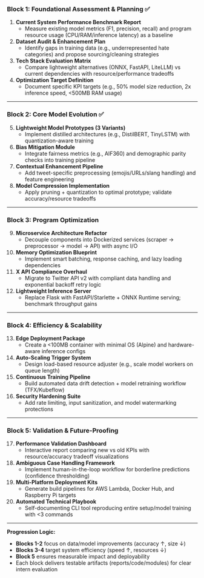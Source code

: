 ### **Block 1: Foundational Assessment & Planning** ✅
1. **Current System Performance Benchmark Report**  
   - Measure existing model metrics (F1, precision, recall) and program resource usage (CPU/RAM/inference latency) as a baseline
2. **Dataset Audit & Enhancement Plan**  
   - Identify gaps in training data (e.g., underrepresented hate categories) and propose sourcing/cleaning strategies
3. **Tech Stack Evaluation Matrix**  
   - Compare lightweight alternatives (ONNX, FastAPI, LiteLLM) vs current dependencies with resource/performance tradeoffs
4. **Optimization Target Definition**  
   - Document specific KPI targets (e.g., 50% model size reduction, 2x inference speed, <500MB RAM usage)

---

### **Block 2: Core Model Evolution** ✅
5. **Lightweight Model Prototypes (3 Variants)**  
   - Implement distilled architectures (e.g., DistilBERT, TinyLSTM) with quantization-aware training
5. **Bias Mitigation Module**  
   - Integrate fairness metrics (e.g., AIF360) and demographic parity checks into training pipeline
7. **Contextual Enhancement Pipeline**  
   - Add tweet-specific preprocessing (emojis/URLs/slang handling) and feature engineering
8. **Model Compression Implementation**  
   - Apply pruning + quantization to optimal prototype; validate accuracy/resource tradeoffs

---

### **Block 3: Program Optimization**
9. **Microservice Architecture Refactor**  
   - Decouple components into Dockerized services (scraper → preprocessor → model → API) with async I/O
9. **Memory Optimization Blueprint**  
    - Implement smart batching, response caching, and lazy loading dependencies
10. **X API Compliance Overhaul**  
    - Migrate to Twitter API v2 with compliant data handling and exponential backoff retry logic
11. **Lightweight Inference Server**  
    - Replace Flask with FastAPI/Starlette + ONNX Runtime serving; benchmark throughput gains

---

### **Block 4: Efficiency & Scalability**
13. **Edge Deployment Package**  
    - Create a <100MB container with minimal OS (Alpine) and hardware-aware inference configs
14. **Auto-Scaling Trigger System**  
    - Design load-based resource adjuster (e.g., scale model workers on queue length)
15. **Continuous Training Pipeline**  
    - Build automated data drift detection + model retraining workflow (TFX/Kubeflow)
16. **Security Hardening Suite**  
    - Add rate limiting, input sanitization, and model watermarking protections

---

### **Block 5: Validation & Future-Proofing**
17. **Performance Validation Dashboard**  
    - Interactive report comparing new vs old KPIs with resource/accuracy tradeoff visualizations
18. **Ambiguous Case Handling Framework**  
    - Implement human-in-the-loop workflow for borderline predictions (confidence thresholding)
19. **Multi-Platform Deployment Kits**  
    - Generate build pipelines for AWS Lambda, Docker Hub, and Raspberry Pi targets
20. **Automated Technical Playbook**  
    - Self-documenting CLI tool reproducing entire setup/model training with <3 commands

---

**Progression Logic:**  
- **Blocks 1-2** focus on data/model improvements (accuracy ↑, size ↓)  
- **Blocks 3-4** target system efficiency (speed ↑, resources ↓)  
- **Block 5** ensures measurable impact and deployability  
- Each block delivers testable artifacts (reports/code/modules) for clear intern evaluation